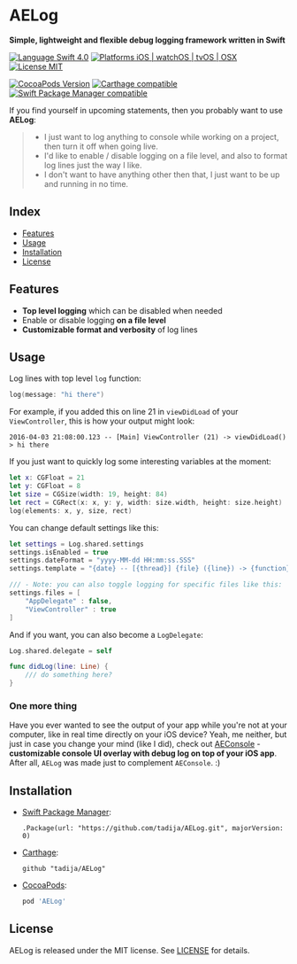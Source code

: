 # AELog
**Simple, lightweight and flexible debug logging framework written in Swift**

[![Language Swift 4.0](https://img.shields.io/badge/Language-Swift%204.0-orange.svg?style=flat)](https://swift.org)
[![Platforms iOS | watchOS | tvOS | OSX](https://img.shields.io/badge/Platforms-iOS%20%7C%20watchOS%20%7C%20tvOS%20%7C%20OS%20X-lightgray.svg?style=flat)](http://www.apple.com)
[![License MIT](https://img.shields.io/badge/License-MIT-lightgrey.svg?style=flat)](https://github.com/tadija/AELog/blob/master/LICENSE)

[![CocoaPods Version](https://img.shields.io/cocoapods/v/AELog.svg?style=flat)](https://cocoapods.org/pods/AELog)
[![Carthage compatible](https://img.shields.io/badge/Carthage-compatible-brightgreen.svg?style=flat)](https://github.com/Carthage/Carthage)
[![Swift Package Manager compatible](https://img.shields.io/badge/Swift%20Package%20Manager-compatible-brightgreen.svg)](https://github.com/apple/swift-package-manager)

If you find yourself in upcoming statements, then you probably want to use **AELog**:  
> - I just want to log anything to console while working on a project, then turn it off when going live.  
> - I'd like to enable / disable logging on a file level, and also to format log lines just the way I like.  
> - I don't want to have anything other then that, I just want to be up and running in no time.

## Index
- [Features](#features)
- [Usage](#usage)
- [Installation](#installation)
- [License](#license)

## Features
- **Top level logging** which can be disabled when needed
- Enable or disable logging **on a file level**
- **Customizable format and verbosity** of log lines

## Usage

Log lines with top level `log` function:

```swift
log(message: "hi there")
```

For example, if you added this on line 21 in `viewDidLoad` of your `ViewController`, this is how your output might look:

```
2016-04-03 21:08:00.123 -- [Main] ViewController (21) -> viewDidLoad() > hi there
```

If you just want to quickly log some interesting variables at the moment:

```swift
let x: CGFloat = 21
let y: CGFloat = 8
let size = CGSize(width: 19, height: 84)
let rect = CGRect(x: x, y: y, width: size.width, height: size.height)
log(elements: x, y, size, rect)
```

You can change default settings like this:

```swift
let settings = Log.shared.settings
settings.isEnabled = true
settings.dateFormat = "yyyy-MM-dd HH:mm:ss.SSS"
settings.template = "{date} -- [{thread}] {file} ({line}) -> {function} > {message}"

/// - Note: you can also toggle logging for specific files like this:
settings.files = [
    "AppDelegate" : false,
    "ViewController" : true
]
```

And if you want, you can also become a `LogDelegate`:

```swift
Log.shared.delegate = self

func didLog(line: Line) {
    /// do something here?
}
```

### One more thing

Have you ever wanted to see the output of your app while you're not at your computer, like in real time directly on your iOS device? Yeah, me neither, but just in case you change your mind (like I did), check out [AEConsole](https://github.com/tadija/AEConsole) - **customizable console UI overlay with debug log on top of your iOS app**. After all, `AELog` was made just to complement `AEConsole`. :)

## Installation

- [Swift Package Manager](https://swift.org/package-manager/):

    ```
    .Package(url: "https://github.com/tadija/AELog.git", majorVersion: 0)
    ```

- [Carthage](https://github.com/Carthage/Carthage):

	```ogdl
	github "tadija/AELog"
	```

- [CocoaPods](http://cocoapods.org/):

	```ruby
	pod 'AELog'
	```

## License
AELog is released under the MIT license. See [LICENSE](LICENSE) for details.
